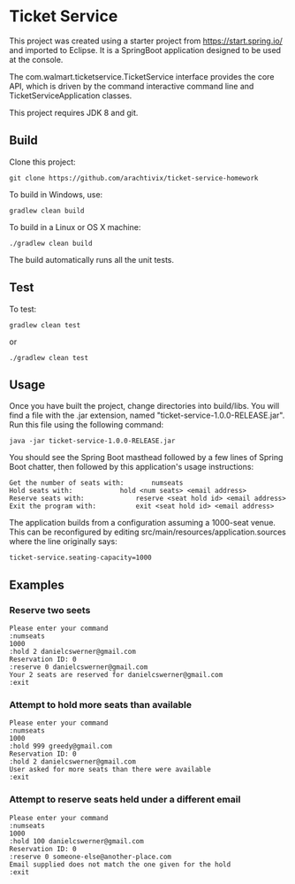 # Ticket Service

This project was created using a starter project from https://start.spring.io/ and imported to Eclipse.  It is a SpringBoot application designed to be used at the console.

The com.walmart.ticketservice.TicketService interface provides the core API, which is driven by the command interactive command line and TicketServiceApplication classes.

This project requires JDK 8 and git.

## Build

Clone this project:
```
git clone https://github.com/arachtivix/ticket-service-homework
```
To build in Windows, use:
```
gradlew clean build
```
To build in a Linux or OS X machine:
```
./gradlew clean build
```
The build automatically runs all the unit tests.

## Test

To test:
```
gradlew clean test
```
or
```
./gradlew clean test
```

## Usage

Once you have built the project, change directories into build/libs.  You will find a file with the .jar extension, named "ticket-service-1.0.0-RELEASE.jar".  Run this file using the following command:
```
java -jar ticket-service-1.0.0-RELEASE.jar
```
You should see the Spring Boot masthead followed by a few lines of Spring Boot chatter, then followed by this application's usage instructions:
```
Get the number of seats with: 		numseats
Hold seats with: 			hold <num seats> <email address>
Reserve seats with: 			reserve <seat hold id> <email address>
Exit the program with: 			exit <seat hold id> <email address>
```
The application builds from a configuration assuming a 1000-seat venue.  This can be reconfigured by editing src/main/resources/application.sources where the line originally says:
```
ticket-service.seating-capacity=1000
```

## Examples

### Reserve two seets
```
Please enter your command
:numseats
1000
:hold 2 danielcswerner@gmail.com
Reservation ID: 0
:reserve 0 danielcswerner@gmail.com
Your 2 seats are reserved for danielcswerner@gmail.com
:exit
```
### Attempt to hold more seats than available
```
Please enter your command
:numseats
1000
:hold 999 greedy@gmail.com
Reservation ID: 0
:hold 2 danielcswerner@gmail.com
User asked for more seats than there were available
:exit
```
### Attempt to reserve seats held under a different email
```
Please enter your command
:numseats
1000
:hold 100 danielcswerner@gmail.com
Reservation ID: 0
:reserve 0 someone-else@another-place.com
Email supplied does not match the one given for the hold
:exit
```